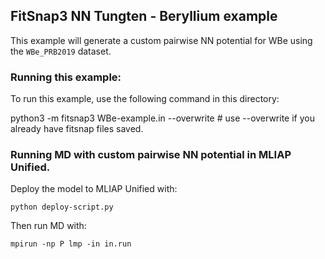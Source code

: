 ## FitSnap3 NN Tungten - Beryllium example

This example will generate a custom pairwise  NN potential for WBe using the `WBe_PRB2019` dataset. 

### Running this example:

To run this example, use the following command in this directory:

python3 -m fitsnap3 WBe-example.in --overwrite # use --overwrite if you already have fitsnap files
saved.

### Running MD with custom pairwise NN potential in MLIAP Unified.

Deploy the model to MLIAP Unified with:

    python deploy-script.py

Then run MD with:

    mpirun -np P lmp -in in.run
